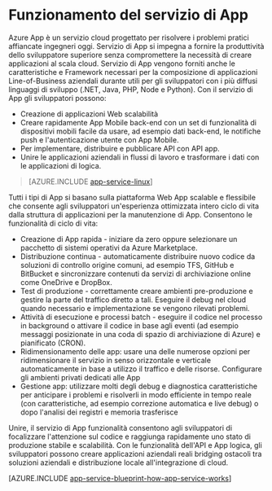 <properties 
    pageTitle="Funzionamento del servizio di App Azure" 
    description="Funzionamento delle App servizio" 
    keywords="App, azure app servizio, piano di servizio app scalable, scala, Costo assistenza app"
    services="app-service" 
    documentationCenter="" 
    authors="yochay" 
    manager="wpickett" 
    editor=""/>

<tags 
    ms.service="app-service" 
    ms.workload="na" 
    ms.tgt_pltfrm="na" 
    ms.devlang="na" 
    ms.topic="hero-article" 
    ms.date="02/10/2016" 
    ms.author="yochay"/>

# <a name="how-app-service-works"></a>Funzionamento del servizio di App

Azure App è un servizio cloud progettato per risolvere i problemi pratici affiancate ingegneri oggi. Servizio di App si impegna a fornire la produttività dello sviluppatore superiore senza compromettere la necessità di creare applicazioni al scala cloud. Servizio di App vengono forniti anche le caratteristiche e Framework necessari per la composizione di applicazioni Line-of-Business aziendali durante utili per gli sviluppatori con i più diffusi linguaggi di sviluppo (.NET, Java, PHP, Node e Python).
Con il servizio di App gli sviluppatori possono:

* Creazione di applicazioni Web scalabilità
* Creare rapidamente App Mobile back-end con un set di funzionalità di dispositivi mobili facile da usare, ad esempio dati back-end, le notifiche push e l'autenticazione utente con App Mobile. 
* Per implementare, distribuire e pubblicare API con API app.
* Unire le applicazioni aziendali in flussi di lavoro e trasformare i dati con le applicazioni di logica.

>[AZURE.INCLUDE [app-service-linux](../../includes/app-service-linux.md)] 

Tutti i tipi di App si basano sulla piattaforma Web App scalable e flessibile che consente agli sviluppatori un'esperienza ottimizzata intero ciclo di vita dalla struttura di applicazioni per la manutenzione di App. Consentono le funzionalità di ciclo di vita:

* Creazione di App rapida - iniziare da zero oppure selezionare un pacchetto di sistemi operativi da Azure Marketplace. 
* Distribuzione continua - automaticamente distribuire nuovo codice da soluzioni di controllo origine comuni, ad esempio TFS, GitHub e BitBucket e sincronizzare contenuti da servizi di archiviazione online come OneDrive e DropBox.
* Test di produzione - correttamente creare ambienti pre-produzione e gestire la parte del traffico diretto a tali. Eseguire il debug nel cloud quando necessario e implementazione se vengono rilevati problemi.
* Attività di esecuzione e processi batch - eseguire il codice nel processo in background o attivare il codice in base agli eventi (ad esempio messaggi posizionate in una coda di spazio di archiviazione di Azure) e pianificato (CRON).
* Ridimensionamento delle app: usare una delle numerose opzioni per ridimensionare il servizio in senso orizzontale e verticale automaticamente in base a utilizzo il traffico e delle risorse. Configurare gli ambienti privati dedicati alle App   
* Gestione app: utilizzare molti degli debug e diagnostica caratteristiche per anticipare i problemi e risolverli in modo efficiente in tempo reale (con caratteristiche, ad esempio correzione automatica e live debug) o dopo l'analisi dei registri e memoria trasferisce
 
Unire, il servizio di App funzionalità consentono agli sviluppatori di focalizzare l'attenzione sul codice e raggiunga rapidamente uno stato di produzione stabile e scalabilità. Con le funzionalità dell'API e App logica, gli sviluppatori possono creare applicazioni aziendali reali bridging ostacoli tra soluzioni aziendali e distribuzione locale all'integrazione di cloud.  

[AZURE.INCLUDE [app-service-blueprint-how-app-service-works](../../includes/app-service-blueprint-how-app-service-works.md)]
